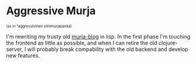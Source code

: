 # Aggressive Murja 
<sup><sub>(as in "aggressiivinen viinimurjapaska)</sub></sup>

I'm rewriting my trusty old [murja-blog](https://github.com/feuery/murja-blog) in lisp. In the first phase I'm touching the frontend as little as possible, and when I can retire the old clojure-server, I will probably break compability with the old backend and develop new features.
